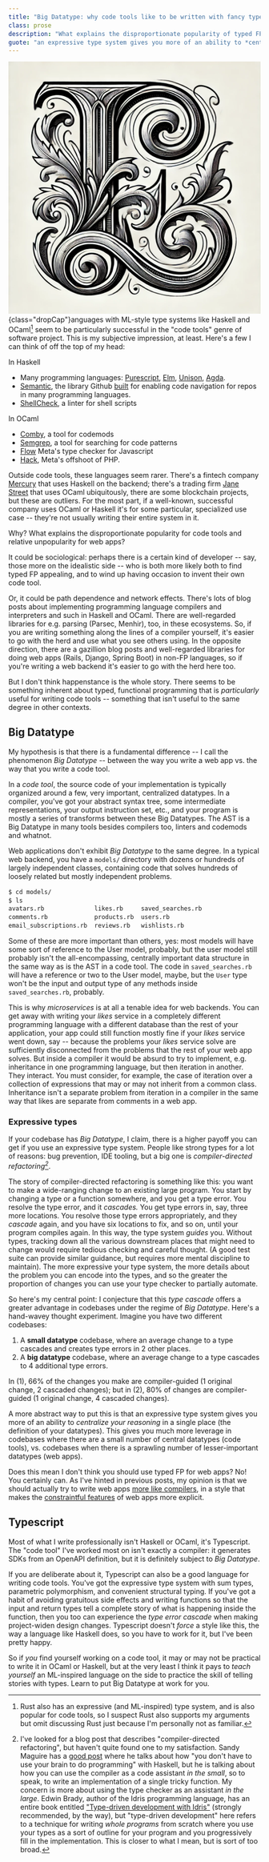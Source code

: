 ```yaml
---
title: "Big Datatype: why code tools like to be written with fancy types"
class: prose
description: "What explains the disproportionate popularity of typed FP for code tools and relative unpopularity for web apps?"
guote: "an expressive type system gives you more of an ability to *centralize your reasoning* in a single place"
---
```

![L](../images/dropCapL.webp){class="dropCap"}anguages with ML-style type systems like Haskell and OCaml[^1] seem to be particularly successful in the "code tools" genre of software project. This is my subjective impression, at least. Here's a few I can think of off the top of my head:

In Haskell

* Many programming languages: [Purescript](https://www.purescript.org/), [Elm](https://github.com/elm/compiler/), [Unison](https://github.com/unisonweb/unison), [Agda](https://github.com/agda/agda).
* [Semantic](https://github.com/github/semantic), the library Github [built](https://github.com/github/semantic/blob/main/docs/why-haskell.md) for enabling code navigation for repos in many programming languages.
* [ShellCheck](https://github.com/koalaman/shellcheck), a linter for shell scripts

In OCaml

* [Comby](https://github.com/comby-tools/comby), a tool for codemods
* [Semgrep](https://github.com/semgrep/semgrep), a tool for searching for code patterns
* [Flow](https://github.com/facebook/flow,) Meta's type checker for Javascript
* [Hack](https://github.com/facebook/hhvm/tree/master/hphp/hack), Meta's offshoot of PHP.

Outside code tools, these languages seem rarer. There's a fintech company [Mercury](https://mercury.com/) that uses Haskell on the backend; there's a trading firm [Jane Street](https://www.janestreet.com/) that uses OCaml ubiquitously, there are some blockchain projects, but these are outliers. For the most part, if a well-known, successful company uses OCaml or Haskell it's for some particular, specialized use case -- they're not usually writing their entire system in it.

Why? What explains the disproportionate popularity for code tools and relative unpopularity for web apps?

It could be sociological: perhaps there is a certain kind of developer -- say, those more on the idealistic side -- who is both more likely both to find typed FP appealing, and to wind up having occasion to invent their own code tool.

Or, it could be path dependence and network effects. There's lots of blog posts about implementing programming language compilers and interpreters and such in Haskell and OCaml. There are well-regarded libraries for e.g. parsing (Parsec, Menhir), too, in these ecosystems. So, if you are writing something along the lines of a compiler yourself, it's easier to go with the herd and use what you see others using. In the opposite direction, there are a gazillion blog posts and well-regarded libraries for doing web apps (Rails, Django, Spring Boot) in non-FP languages, so if you're writing a web backend it's easier to go with the herd here too.

But I don't think happenstance is the whole story. There seems to be something inherent about typed, functional programming that is *particularly* useful for writing code tools -- something that isn't useful to the same degree in other contexts.

## Big Datatype

My hypothesis is that there is a fundamental difference -- I call the phenomenon *Big Datatype* -- between the way you write a web app vs. the way that you write a code tool.

In a *code tool*, the source code of your implementation is typically organized around a few, very important, centralized datatypes. In a compiler, you've got your abstract syntax tree, some intermediate representations, your output instruction set, etc., and your program is mostly a series of transforms between these Big Datatypes. The AST is a Big Datatype in many tools besides compilers too, linters and codemods and whatnot.

Web applications don't exhibit *Big Datatype* to the same degree. In a typical web backend, you have a `models/` directory with dozens or hundreds of largely independent classes, containing code that solves hundreds of loosely related but mostly independent problems. 

```bash
$ cd models/
$ ls 
avatars.rb              likes.rb     saved_searches.rb
comments.rb             products.rb  users.rb
email_subscriptions.rb  reviews.rb   wishlists.rb
```

Some of these are more important than others, yes: most models will have some sort of reference to the User model, probably, but the user model still probably isn't the all-encompassing, centrally important data structure in the same way as is the AST in a code tool. The code in `saved_searches.rb` will have a reference or two to the User model, maybe, but the `User` type won't be the input and output type of any methods inside `saved_searches.rb`, probably.

This is why *microservices* is at all a tenable idea for web backends. You can get away with writing your *likes* service in a completely different programming language with a different database than the rest of your application, your app could still function mostly fine if your *likes* service went down, say -- because the problems your *likes* service solve are sufficiently disconnected from the problems that the rest of your web app solves. But inside a compiler it would be absurd to try to implement, e.g. inheritance in one programming language, but then iteration in another. They interact. You must consider, for example, the case of iteration over a collection of expressions that may or may not inherit from a common class. Inheritance isn't a separate problem from iteration in a compiler in the same way that likes are separate from comments in a web app.

### Expressive types

If your codebase has *Big Datatype*, I claim, there is a higher payoff you can get if you use an expressive type system. People like strong types for a lot of reasons: bug prevention, IDE tooling, but a big one is *compiler-directed refactoring[^2]*. 

The story of compiler-directed refactoring is something like this: you want to make a wide-ranging change to an existing large program. You start by changing a type or a function somewhere, and you get a type error. You resolve the type error, and it *cascades.* You get type errors in, say, three more locations. You resolve those type errors appropriately, and they *cascade* again, and you have six locations to fix, and so on, until your program compiles again. In this way, the type system *guides* you. Without types, tracking down all the various downstream places that might need to change would require tedious checking and careful thought. (A good test suite can provide similar guidance, but requires more mental discipline to maintain). The more expressive your type system, the more details about the problem you can encode into the types, and so the greater the proportion of changes you can use your type checker to partially automate.

So here's my centraI point: I conjecture that this *type cascade* offers a greater advantage in codebases under the regime of *Big Datatype*. Here's a hand-wavey thought experiment. Imagine you have two different codebases:

1. A **small datatype** codebase, where an average change to a type cascades and creates type errors in 2 other places.
2. A **big datatype** codebase, where an average change to a type cascades to 4 additional type errors.

In (1), 66% of the changes you make are compiler-guided (1 original change, 2 cascaded changes); but in (2), 80% of changes are compiler-guided (1 original change, 4 cascaded changes).

A more abstract way to put this is that an expressive type system gives you more of an ability to *centralize your reasoning* in a single place (the definition of your datatypes). This gives you much more leverage in codebases where there are a small number of central datatypes (code tools), vs. codebases when there is a sprawling number of lesser-important datatypes (web apps).

Does this mean I don't think you should use typed FP for web apps? No! You certainly can. As I've hinted in previous posts, my opinion is that we should actually try to write web apps [more like compilers](2019-11-01-beware-middleware.html), in a style that makes the [constraintful features](http://localhost:8000/posts/2021-04-24-behavior-constraining-features.html) of web apps more explicit.

## Typescript

Most of what I write professionally isn't Haskell or OCaml, it's Typescript. The "code tool" I've worked most on isn't exactly a compiler: it generates SDKs from an OpenAPI definition, but it is definitely subject to *Big Datatype*.

If you are deliberate about it, Typescript can also be a good language for writing code tools. You've got the expressive type system with sum types, parametric polymorphism, and convenient structural typing. If you've got a habit of avoiding gratuitous side effects and writing functions so that the input and return types tell a complete story of what is happening inside the function, then you too can experience the *type error cascade* when making project-widen design changes. Typescript doesn't *force* a style like this, the way a language like Haskell does, so you have to work for it, but I've been pretty happy. 

So if *you* find yourself working on a code tool, it may or may not be practical to write it in OCaml or Haskell, but at the very least I think it pays to *teach yourself* an ML-inspired language on the side to practice the skill of telling stories with types. Learn to put Big Datatype at work for you.

[^1]: Rust also has an expressive (and ML-inspired) type system, and is also popular for code tools, so I suspect Rust also supports my arguments but omit discussing Rust just because I'm personally not as familiar.

[^2]: I've looked for a blog post that describes "compiler-directed refactoring", but haven't quite found one to my satisfaction. Sandy Maguire has a [good post](https://reasonablypolymorphic.com/blog/typeholes/) where he talks about how "you don't have to use your brain to do programming" with Haskell, but he is talking about how you can use the compiler as a code assistant *in the small*, so to speak, to write an implementation of a single tricky function. My concern is more about using the type checker as an assistant *in the large*. Edwin Brady, author of the Idris programming language, has an entire book entitled ["Type-driven development with Idris"](https://www.manning.com/books/type-driven-development-with-idris) (strongly recommended, by the way), but "type-driven development" here refers to a technique for writing *whole programs* from scratch where you use your types as a sort of outline for your program and you progressively fill in the implementation. This is closer to what I mean, but is sort of too broad. 
